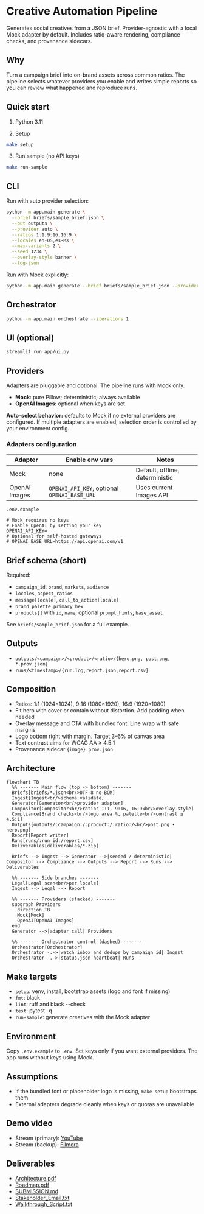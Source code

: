 # Creative Automation Pipeline
Generates social creatives from a JSON brief. Provider-agnostic with a local Mock adapter by default. Includes ratio-aware rendering, compliance checks, and provenance sidecars.

## Why
Turn a campaign brief into on-brand assets across common ratios. The pipeline selects whatever providers you enable and writes simple reports so you can review what happened and reproduce runs.

## Quick start
1) Python 3.11

2) Setup
```bash
make setup
````

3. Run sample (no API keys)

```bash
make run-sample
```

## CLI

Run with auto provider selection:

```bash
python -m app.main generate \
  --brief briefs/sample_brief.json \
  --out outputs \
  --provider auto \
  --ratios 1:1,9:16,16:9 \
  --locales en-US,es-MX \
  --max-variants 2 \
  --seed 1234 \
  --overlay-style banner \
  --log-json
```

Run with Mock explicitly:

```bash
python -m app.main generate --brief briefs/sample_brief.json --provider mock
```

## Orchestrator

```bash
python -m app.main orchestrate --iterations 1
```

## UI (optional)

```bash
streamlit run app/ui.py
```

## Providers

Adapters are pluggable and optional. The pipeline runs with Mock only.

* **Mock**: pure Pillow; deterministic; always available
* **OpenAI Images**: optional when keys are set

**Auto-select behavior:** defaults to Mock if no external providers are configured. If multiple adapters are enabled, selection order is controlled by your environment config.

### Adapters configuration

| Adapter       | Enable env vars                              | Notes                           |
| ------------- | -------------------------------------------- | ------------------------------- |
| Mock          | none                                         | Default, offline, deterministic |
| OpenAI Images | `OPENAI_API_KEY`, optional `OPENAI_BASE_URL` | Uses current Images API         |

`.env.example`

```dotenv
# Mock requires no keys
# Enable OpenAI by setting your key
OPENAI_API_KEY=
# Optional for self-hosted gateways
# OPENAI_BASE_URL=https://api.openai.com/v1
```

## Brief schema (short)

Required:

* `campaign_id`, `brand`, `markets`, `audience`
* `locales`, `aspect_ratios`
* `message[locale]`, `call_to_action[locale]`
* `brand_palette.primary_hex`
* `products[]` with `id`, `name`, optional `prompt_hints`, `base_asset`

See `briefs/sample_brief.json` for a full example.

## Outputs

* `outputs/<campaign>/<product>/<ratio>/{hero.png, post.png, *.prov.json}`
* `runs/<timestamp>/{run.log,report.json,report.csv}`

## Composition

* Ratios: 1:1 (1024×1024), 9:16 (1080×1920), 16:9 (1920×1080)
* Fit hero with cover or contain without distortion. Add padding when needed
* Overlay message and CTA with bundled font. Line wrap with safe margins
* Logo bottom right with margin. Target 3–6% of canvas area
* Text contrast aims for WCAG AA ≥ 4.5:1
* Provenance sidecar `{image}.prov.json`

## Architecture

```mermaid
flowchart TB
  %% ------- Main flow (top -> bottom) -------
  Briefs[briefs/*.json<br/>UTF-8 no-BOM]
  Ingest[Ingest<br/>schema validate]
  Generator[Generator<br/>provider adapter]
  Compositor[Compositor<br/>ratios 1:1, 9:16, 16:9<br/>overlay-style]
  Compliance[Brand checks<br/>logo area %, palette<br/>contrast ≥ 4.5:1]
  Outputs[outputs/:campaign:/:product:/:ratio:/<br/>post.png • hero.png]
  Report[Report writer]
  Runs[runs/:run_id:/report.csv]
  Deliverables[deliverables/*.zip]

  Briefs --> Ingest --> Generator -->|seeded / deterministic| Compositor --> Compliance --> Outputs --> Report --> Runs --> Deliverables

  %% ------- Side branches -------
  Legal[Legal scan<br/>per locale]
  Ingest --> Legal --> Report

  %% ------- Providers (stacked) -------
  subgraph Providers
    direction TB
    Mock[Mock]
    OpenAI[OpenAI Images]
  end
  Generator -->|adapter call| Providers

  %% ------- Orchestrator control (dashed) -------
  Orchestrator[Orchestrator]
  Orchestrator -.->|watch inbox and dedupe by campaign_id| Ingest
  Orchestrator -.->|status.json heartbeat| Runs
```

## Make targets

* `setup`: venv, install, bootstrap assets (logo and font if missing)
* `fmt`: black
* `lint`: ruff and black --check
* `test`: pytest -q
* `run-sample`: generate creatives with the Mock adapter

## Environment

Copy `.env.example` to `.env`. Set keys only if you want external providers. The app runs without keys using Mock.

## Assumptions

* If the bundled font or placeholder logo is missing, `make setup` bootstraps them
* External adapters degrade cleanly when keys or quotas are unavailable

## Demo video

* Stream (primary): [YouTube](https://youtu.be/NcWngSWhqUw)
* Stream (backup): [Filmora](https://app.filmora.io/#/object/d39bdckp7c8q5b1qe4rg)

## Deliverables

* [Architecture.pdf](deliverables/Architecture.pdf)
* [Roadmap.pdf](deliverables/Roadmap.pdf)
* [SUBMISSION.md](deliverables/SUBMISSION.md)
* [Stakeholder_Email.txt](deliverables/Stakeholder_Email.txt)
* [Walkthrough_Script.txt](deliverables/Walkthrough_Script.txt)
